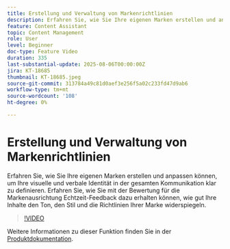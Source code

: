 ```yaml
---
title: Erstellung und Verwaltung von Markenrichtlinien
description: Erfahren Sie, wie Sie Ihre eigenen Marken erstellen und anpassen können, um Ihre visuelle und verbale Identität in der gesamten Kommunikation klar zu definieren. Erfahren Sie, wie Sie mit der Bewertung für die Markenausrichtung Echtzeit-Feedback dazu erhalten können, wie gut Ihre Inhalte den Ton, den Stil und die Richtlinien Ihrer Marke widerspiegeln.
feature: Content Assistant
topic: Content Management
role: User
level: Beginner
doc-type: Feature Video
duration: 335
last-substantial-update: 2025-08-06T00:00:00Z
jira: KT-18685
thumbnail: KT-18685.jpeg
source-git-commit: 313784a49c81d0aef3e256f5a02c233fd47d9ab6
workflow-type: tm+mt
source-wordcount: '108'
ht-degree: 0%

---
```



# Erstellung und Verwaltung von Markenrichtlinien

Erfahren Sie, wie Sie Ihre eigenen Marken erstellen und anpassen können, um Ihre visuelle und verbale Identität in der gesamten Kommunikation klar zu definieren. Erfahren Sie, wie Sie mit der Bewertung für die Markenausrichtung Echtzeit-Feedback dazu erhalten können, wie gut Ihre Inhalte den Ton, den Stil und die Richtlinien Ihrer Marke widerspiegeln.

>[!VIDEO](https://video.tv.adobe.com/v/3470544/?learn=on&enablevpops)

Weitere Informationen zu dieser Funktion finden Sie in der [Produktdokumentation](https://experienceleague.adobe.com/de/docs/journey-optimizer/using/content-management/ai-assistant/brands/brands).
